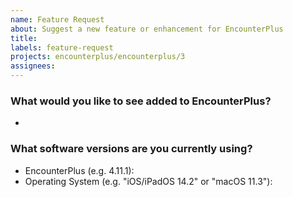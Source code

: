 ```yaml
---
name: Feature Request
about: Suggest a new feature or enhancement for EncounterPlus
title:
labels: feature-request
projects: encounterplus/encounterplus/3
assignees:
---
```

### What would you like to see added to EncounterPlus?
- 

### What software versions are you currently using?
- EncounterPlus (e.g. 4.11.1): 
- Operating System (e.g. "iOS/iPadOS 14.2" or "macOS 11.3"): 
